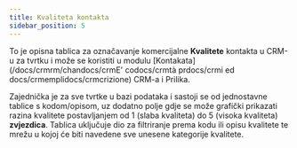 ```yaml
---
title: Kvaliteta kontakta 
sidebar_position: 5
---
```


To je opisna tablica za označavanje komercijalne **Kvalitete** kontakta u CRM-u za tvrtku i može se koristiti u modulu [Kontakata](/docs/crmrm/chandocs/crmE' codocs/crmtà prdocs/crmi ed docs/crmemplidocs/crmcrizione) CRM-a i Prilika. 

Zajednička je za sve tvrtke u bazi podataka i sastoji se od jednostavne tablice s kodom/opisom, uz dodatno polje gdje se može grafički prikazati razina kvalitete postavljanjem od 1 (slaba kvaliteta) do 5 (visoka kvaliteta) **zvjezdica**. Tablica uključuje dio za filtriranje prema kodu ili opisu kvalitete te mrežu u kojoj će biti navedene sve unesene kategorije kvalitete.
